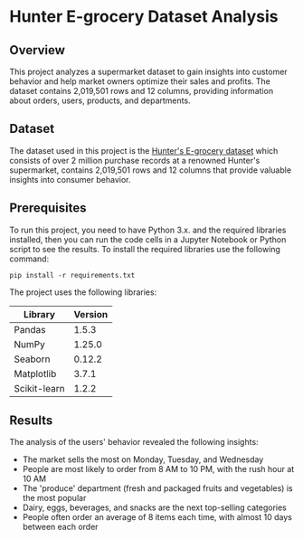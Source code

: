 # Hunter E-grocery Dataset Analysis

## Overview
This project analyzes a supermarket dataset to gain insights into customer behavior and help market owners optimize their sales and profits. 
The dataset contains 2,019,501 rows and 12 columns, providing information about orders, users, products, and departments.

## Dataset
The dataset used in this project is the [Hunter's E-grocery dataset](https://www.kaggle.com/datasets/hunter0007/ecommerce-dataset-for-predictive-marketing-2023/data) which consists of over 2 million purchase records at a renowned Hunter's supermarket, contains 2,019,501 rows and 12 columns that provide valuable insights into consumer behavior.

## Prerequisites
To run this project, you need to have Python 3.x. and the required libraries installed, then you can run the code cells in a Jupyter Notebook or Python script to see the results. To install the required libraries use the following command:

  `pip install -r requirements.txt `
  
The project uses the following libraries:


| Library | Version |
| --------| ---- |
| Pandas  | 1.5.3   |
| NumPy   | 1.25.0  |
| Seaborn | 0.12.2  |
| Matplotlib | 3.7.1 |
| Scikit-learn | 1.2.2 |

## Results

The analysis of the users' behavior revealed the following insights:

- The market sells the most on Monday, Tuesday, and Wednesday
- People are most likely to order from 8 AM to 10 PM, with the rush hour at 10 AM
- The 'produce' department (fresh and packaged fruits and vegetables) is the most popular
- Dairy, eggs, beverages, and snacks are the next top-selling categories
- People often order an average of 8 items each time, with almost 10 days between each order



